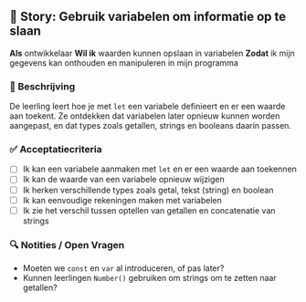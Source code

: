 ## 🧩 Story: Gebruik variabelen om informatie op te slaan

**Als** ontwikkelaar
**Wil ik** waarden kunnen opslaan in variabelen
**Zodat** ik mijn gegevens kan onthouden en manipuleren in mijn programma

### 📝 Beschrijving

De leerling leert hoe je met `let` een variabele definieert en er een waarde aan toekent. Ze ontdekken dat variabelen later opnieuw kunnen worden aangepast, en dat types zoals getallen, strings en booleans daarin passen.

### ✅ Acceptatiecriteria

* [ ] Ik kan een variabele aanmaken met `let` en er een waarde aan toekennen
* [ ] Ik kan de waarde van een variabele opnieuw wijzigen
* [ ] Ik herken verschillende types zoals getal, tekst (string) en boolean
* [ ] Ik kan eenvoudige rekeningen maken met variabelen
* [ ] Ik zie het verschil tussen optellen van getallen en concatenatie van strings

### 🔍 Notities / Open Vragen

* Moeten we `const` en `var` al introduceren, of pas later?
* Kunnen leerlingen `Number()` gebruiken om strings om te zetten naar getallen?